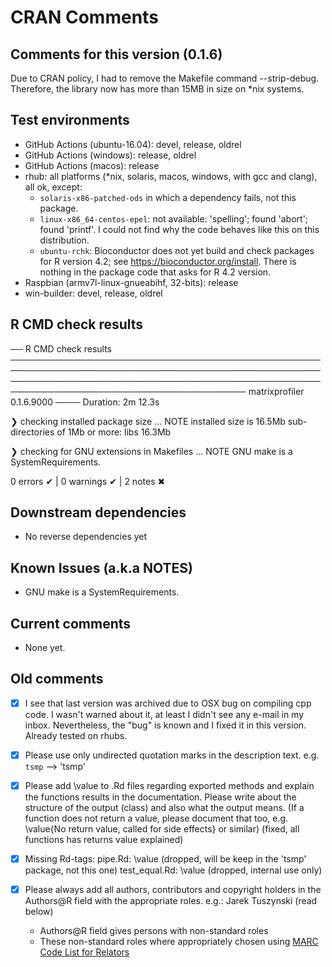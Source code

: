 # CRAN Comments

## Comments for this version (0.1.6)

Due to CRAN policy, I had to remove the Makefile command --strip-debug.
Therefore, the library now has more than 15MB in size on *nix systems.

## Test environments

-   GitHub Actions (ubuntu-16.04): devel, release, oldrel
-   GitHub Actions (windows): release, oldrel
-   GitHub Actions (macos): release
-   rhub: all platforms (*nix, solaris, macos, windows, with gcc and clang), all ok,
  except:
    -   `solaris-x86-patched-ods` in which a dependency fails, not this package.
    -   `linux-x86_64-centos-epel`: not available: 'spelling'; found 'abort'; found 'printf'. I could not find why the code behaves like this on this distribution.
    -   `ubuntu-rchk`: Bioconductor does not yet build and check packages for R version 4.2; see <https://bioconductor.org/install>. There is nothing in the package code that asks for R 4.2 version.
-   Raspbian (armv7l-linux-gnueabihf, 32-bits): release
-   win-builder: devel, release, oldrel

## R CMD check results

── R CMD check results ──────────────────────────────────────────────────────────────────────────────────────────────────────────────────────────────────────────────────────────────────────────────────────────── matrixprofiler 0.1.6.9000 ────
Duration: 2m 12.3s

❯ checking installed package size ... NOTE
    installed size is 16.5Mb
    sub-directories of 1Mb or more:
      libs  16.3Mb

❯ checking for GNU extensions in Makefiles ... NOTE
  GNU make is a SystemRequirements.

0 errors ✔ | 0 warnings ✔ | 2 notes ✖

## Downstream dependencies

-   No reverse dependencies yet

## Known Issues (a.k.a NOTES)

-   GNU make is a SystemRequirements.

## Current comments

-   None yet.

## Old comments

-   [x] I see that last version was archived due to OSX bug on compiling cpp code. I wasn't warned about it, at least I didn't see any e-mail in my inbox. Nevertheless, the "bug" is known and I fixed it in this version. Already tested on rhubs.

-   [x] Please use only undirected quotation marks in the description text.
  e.g. `tsmp` --> 'tsmp'

-   [x] Please add \value to .Rd files regarding exported methods and explain
  the functions results in the documentation. Please write about the
  structure of the output (class) and also what the output means. (If a
  function does not return a value, please document that too, e.g.
  \value{No return value, called for side effects} or similar) (fixed, all functions has returns value explained)

-   [x] Missing Rd-tags:
         pipe.Rd: \value (dropped, will be keep in the 'tsmp' package, not this one)
         test_equal.Rd: \value (dropped, internal use only)

-   [x] Please always add all authors, contributors and copyright holders in the
  Authors@R field with the appropriate roles.
  e.g.: Jarek Tuszynski (read below)

    -   Authors@R field gives persons with non-standard roles
    -   These non-standard roles where appropriately chosen using [MARC Code List for Relators](https://www.loc.gov/marc/relators/relaterm.html)
